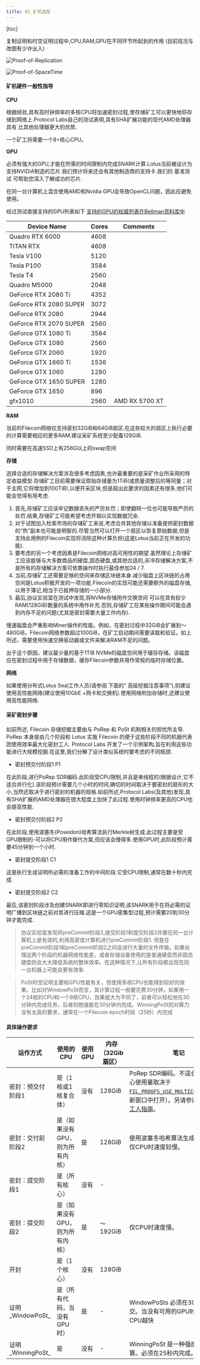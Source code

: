 ```yaml
---
title: 01_矿机选型
---
```


[toc]

复制证明和时空证明过程中,CPU,RAM,GPU在不同环节所起到的作用 (目前现况与改图有少许出入)

![Proof-of-Replication](https://raw.githubusercontent.com/OliverRen/olili_blog_img/master/矿机选型/2020112/1604311149191.png)

![Proof-of-SpaceTime](https://raw.githubusercontent.com/OliverRen/olili_blog_img/master/矿机选型/2020112/1604311142027.png)

#### 矿机硬件一般性指导

**CPU**

根据经验,具有高时钟频率的多核CPU将加速密封过程,使存储矿工可以更快地将存储到网络上.Protocol Labs自己的测试表明,具有SHA扩展功能的现代AMD处理器具有 比其他处理器更大的优势.

一个矿工将需要一个8+核心CPU。

**GPU**
	
必须有强大的GPU,才能在所需的时间限制内完成SNARK计算.Lotus当前被设计为支持NVIDIA制造的芯片.我们预计将来还会有其他制造商的支持卡.我们的 基准测试 可帮助您深入了解成功的芯片.
	
在同一台计算机上混合使用AMD和Nvidia GPU会导致OpenCL问题，因此应避免使用。

经过测试直接支持的GPU列表如下 [支持的GPU的权威列表在Bellman资料库中](https://github.com/filecoin-project/bellman#supported--tested-cards)

| Device Name | Cores | Comments |
| --- | --- | --- |
| Quadro RTX 6000 | 4608 |  |
| TITAN RTX | 4608 |  |
| Tesla V100 | 5120 |  |
| Tesla P100 | 3584 |  |
| Tesla T4 | 2560 |  |
| Quadro M5000 | 2048 |  |
| GeForce RTX 2080 Ti | 4352 |  |
| GeForce RTX 2080 SUPER | 3072 |  |
| GeForce RTX 2080 | 2944 |  |
| GeForce RTX 2070 SUPER | 2560 |  |
| GeForce GTX 1080 Ti | 3584 |  |
| GeForce GTX 1080 | 2560 |  |
| GeForce GTX 2060 | 1920 |  |
| GeForce GTX 1660 Ti | 1536 |  |
| GeForce GTX 1060 | 1280 |  |
| GeForce GTX 1650 SUPER | 1280 |  |
| GeForce GTX 1650 | 896 |  |
| gfx1010 | 2560 | AMD RX 5700 XT |
	
**RAM**

当前的Filecoin网络仅支持密封32GiB和64GiB扇区.在这些较大的扇区上执行必要的计算需要相应的更多RAM.建议采矿系统至少配备128GiB.

同时需要在高速SSD上有256G以上的swap空间

**存储**

选择合适的存储解决方案涉及很多考虑因素,也许最重要的是采矿作业所采用的特定收益模型.存储矿工目前需要保证原始存储量为1TiB(或质量调整后的等同量；对于主网,它将增加到100TiB),以便开采区块,但是超出此要求的因素还有很多,他们可能会觉得有用考虑.

1. 首先,存储矿工应该牢记数据丢失的严厉处罚；即使翻转一位也可能导致严厉的处罚.结果,存储矿工可能希望考虑开销以实现数据冗余.
2. 对于试图加入检索市场的存储矿工来说,考虑合并其他存储以准备提供密封数据的“热”副本也可能是明智的.尽管当然可以打开一个扇区以恢复原始数据,但是支持此用例的Filecoin实现将消除这种计算负担(这是Lotus当前正在开发的功能).
3. 要考虑的另一个考虑因素是Filecoin网络对高可用性的期望.虽然理论上存储矿工应该能够与大多数商品的硬盘,固态硬盘,或其他合适的,非冷存储解决方案,不是所有的存储解决方案可依靠操作时执行最佳参加24 / 7.
4. 当前,存储矿工还需要足够的空间来存储区块链本身.减少磁盘上区块链的占用空间是Lotus积极开发的一项功能.Filecoin的实现可能还需要额外的磁盘存储,以用于簿记,相当于已抵押存储的一小部分.
5. 最后,协议实验室在测试中发现,将NVMe存储用作交换空间 可以在具有较少RAM(128GiB)数量的系统中用作补充.否则,存储矿工在某些操作期间可能会遇到内存不足的问题(尤其是密封需要大量工作内存).

慢速磁盘会严重影响Miner操作的性能。例如，在密封过程中32GiB会扩展到〜480GiB。Filecoin网络参数超过100GiB，在矿工启动期间需要读取和验证。如上所述，需要使用快速交换驱动器或文件来解决RAM不足的问题。

出于这个原因，建议最少量的基于1TiB NVMe的磁盘空间用于缓存存储。该磁盘应在密封过程中用于存储数据，缓存Filecoin参数并用作常规的临时存储位置。

**网络**

如果使用分布式Lotus Seal工作人员(请参阅 下面的“ 高级挖掘注意事项”),则建议使用高性能网络(建议使用10GbE +网卡和交换机).使用网络附加存储时,还建议使用高性能网络.

#### 采矿密封步骤

如前所述, Filecoin 存储挖掘主要由与 PoRep 和 PoSt 机制相关的担忧所主导. PoRep 本身是由几个阶段和 Lotus 实施 Filecoin 的便于这些阶段不同的机器代表团使用效率最大化密封工人. Protocol Labs 开发了一个示例架构,旨在利用这些功能进行大规模挖掘.在这里,我们分解了设计类似系统时要考虑的不同瓶颈.

- 密封预交付阶段1 P1

在此阶段,进行PoRep SDR编码.此阶段受CPU限制,并且是单线程的(根据设计,它不适合并行化).该阶段预计需要几个小时的时间,确切的时间取决于要密封的扇形的大小,当然还取决于进行密封的机器的规格.如前所述,Protocol Labs(及其他)发现,具有SHA扩展的AMD处理器在很大程度上加快了此过程.使用时钟频率更高的CPU也会提高性能.

- 密封预交付阶段2 P2

在此阶段,使用波塞冬(Poseidon)哈希算法执行Merkle树生成.此过程主要是受GPU限制的-可以将CPU用作替代方案,但应该会慢得多.使用GPU时,此阶段预计需要45分钟到一个小时.

- 密封提交阶段1 C1

这是执行生成证明所必需的准备工作的中间阶段.它受CPU限制,通常在数十秒内完成.

- 密封提交阶段2 C2

最后,该密封阶段涉及创建SNARK即进行零知识证明,该SNARK用于在将必需的证明广播到区块链之前对其进行压缩.这是一个GPU密集型过程,预计需要20到30分钟才能完成.

> 协议实验室发现将preCommit阶段2,提交阶段1和提交阶段2并置在同一台计算机上是有效的,利用高密度计算机进行preCommit阶段1.
但是在preCommit阶段1和preCommit阶段2之间会进行大量的文件传输，如果处理这两个阶段的机器网络性能差，或者存储设备使用的是普通硬盘而非固态硬盘则会大大降低系统的整体效率。在这种情况下,让所有阶段都出现在同一台机器上可能会更有效率.

> PoSt时空证明主要和GPU性能有关，但使用多核CPU也能得到较好的效果。比如对WindowPoSt而言，其计算过程一般要花费30分钟，如果用一个24核的CPU和一个8核CPU，效果就大为不同了，前者可以轻松地在30分钟内完成任务，后者则勉强能在30分钟内完成。WinningPoSt则对算力没有太高的要求，通常在一个Filecoin epoch时段（25秒）内完成

#### 具体操作要求

| 运作方式 | 使用的CPU | 使用GPU | 内存（32Gib扇区） | 笔记 |
| --- | --- | --- | --- | --- |
| 密封：预交付阶段1 | 是（1核或1核复合体） | 没有 | 128GiB | PoRep SDR编码。不适合并行化。核心使用量取决于[`FIL_PROOFS_USE_MULTICORE_SDR`](https://github.com/filecoin-project/rust-fil-proofs/) （在新窗口中打开）。另请参阅[Lotus Seal工人指南](https://docs.filecoin.io/mine/lotus/seal-workers.html)。 |
| 密封：交付前阶段2 | 是（如果没有GPU，则为所有内核） | 是 | 128GiB | 使用波塞冬哈希算法生成Merkle树。仅CPU时速度较慢。 |
| 密封：提交阶段1 | 是（所有核心） | 没有 | - |  |
| 密封：提交阶段2 | 是（如果没有GPU，则为所有内核） | 是 | 〜192GiB | 仅CPU时速度慢。 |
| 开封 | 是（1个核心） | 没有 | 128GiB |  |
| 证明_WindowPoSt_ | 是（所有代码，当没有GPU时） | 是 | - | WindowPoSts 必须在30分钟内提交。当没有可用的GPU时，越多的CPU越快 |
| 证明_WinningPoSt_ | 是 | 没有 | - | WinningPoSt 是一种强度较低的计算。必须在25秒内完成。 |